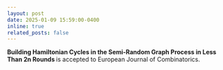 ```yaml
---
layout: post
date: 2025-01-09 15:59:00-0400
inline: true
related_posts: false
---
```


<b> Building Hamiltonian Cycles in the Semi-Random Graph Process in Less Than 2n Rounds </b> is accepted to European Journal of Combinatorics.


